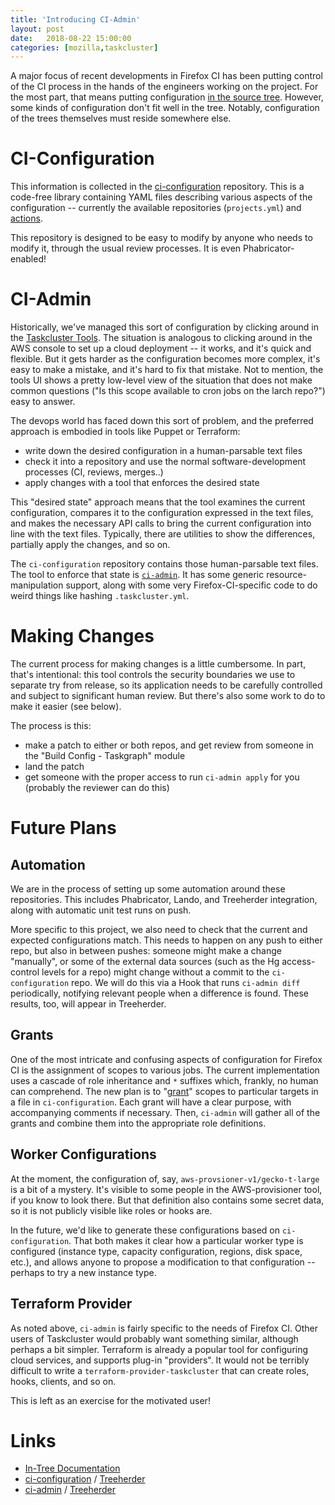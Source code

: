 ```yaml
---
title: 'Introducing CI-Admin'
layout: post
date:   2018-08-22 15:00:00
categories: [mozilla,taskcluster]
---
```


A major focus of recent developments in Firefox CI has been putting control of the CI process in the hands of the engineers working on the project.
For the most part, that means putting configuration [in the source tree](http://code.v.igoro.us/posts/2016/08/whats-so-special-about-in-tree.html).
However, some kinds of configuration don't fit well in the tree.
Notably, configuration of the trees themselves must reside somewhere else.

# CI-Configuration

This information is collected in the [ci-configuration](https://hg.mozilla.org/build/ci-configuration/file) repository.
This is a code-free library containing YAML files describing various aspects of the configuration -- currently the available repositories (`projects.yml`) and [actions](http://code.v.igoro.us/posts/2018/06/actions-as-hooks.html).

This repository is designed to be easy to modify by anyone who needs to modify it, through the usual review processes.
It is even Phabricator-enabled!

# CI-Admin

Historically, we've managed this sort of configuration by clicking around in the [Taskcluster Tools](http://tools.taskcluster.net/).
The situation is analogous to clicking around in the AWS console to set up a cloud deployment -- it works, and it's quick and flexible.
But it gets harder as the configuration becomes more complex, it's easy to make a mistake, and it's hard to fix that mistake.
Not to mention, the tools UI shows a pretty low-level view of the situation that does not make common questions ("Is this scope available to cron jobs on the larch repo?") easy to answer.

The devops world has faced down this sort of problem, and the preferred approach is embodied in tools like Puppet or Terraform:

 * write down the desired configuration in a human-parsable text files
 * check it into a repository and use the normal software-development processes (CI, reviews, merges..)
 * apply changes with a tool that enforces the desired state

This "desired state" approach means that the tool examines the current configuration, compares it to the configuration expressed in the text files, and makes the necessary API calls to bring the current configuration into line with the text files.
Typically, there are utilities to show the differences, partially apply the changes, and so on.

The `ci-configuration` repository contains those human-parsable text files.
The tool to enforce that state is [`ci-admin`](https://hg.mozilla.org/build/ci-admin/file).
It has some generic resource-manipulation support, along with some very Firefox-CI-specific code to do weird things like hashing `.taskcluster.yml`.

# Making Changes

The current process for making changes is a little cumbersome.
In part, that's intentional: this tool controls the security boundaries we use to separate try from release, so its application needs to be carefully controlled and subject to significant human review.
But there's also some work to do to make it easier (see below).

The process is this:

 * make a patch to either or both repos, and get review from someone in the "Build Config - Taskgraph" module
 * land the patch
 * get someone with the proper access to run `ci-admin apply` for you (probably the reviewer can do this)

# Future Plans

## Automation

We are in the process of setting up some automation around these repositories.
This includes Phabricator, Lando, and Treeherder integration, along with automatic unit test runs on push.

More specific to this project, we also need to check that the current and expected configurations match.
This needs to happen on any push to either repo, but also in between pushes: someone might make a change "manually", or some of the external data sources (such as the Hg access-control levels for a repo) might change without a commit to the `ci-configuration` repo.
We will do this via a Hook that runs `ci-admin diff` periodically, notifying relevant people when a difference is found.
These results, too, will appear in Treeherder.

## Grants

One of the most intricate and confusing aspects of configuration for Firefox CI is the assignment of scopes to various jobs.
The current implementation uses a cascade of role inheritance and `*` suffixes which, frankly, no human can comprehend.
The new plan is to "[grant](https://bugzilla.mozilla.org/show_bug.cgi?id=1465842)" scopes to particular targets in a file in `ci-configuration`.
Each grant will have a clear purpose, with accompanying comments if necessary.
Then, `ci-admin` will gather all of the grants and combine them into the appropriate role definitions.

## Worker Configurations

At the moment, the configuration of, say, `aws-provsioner-v1/gecko-t-large` is a bit of a mystery.
It's visible to some people in the AWS-provisioner tool, if you know to look there.
But that definition also contains some secret data, so it is not publicly visible like roles or hooks are.

In the future, we'd like to generate these configurations based on `ci-configuration`.
That both makes it clear how a particular worker type is configured (instance type, capacity configuration, regions, disk space, etc.), and allows anyone to propose a modification to that configuration -- perhaps to try a new instance type.

## Terraform Provider

As noted above, `ci-admin` is fairly specific to the needs of Firefox CI.
Other users of Taskcluster would probably want something similar, although perhaps a bit simpler.
Terraform is already a popular tool for configuring cloud services, and supports plug-in "providers".
It would not be terribly difficult to write a `terraform-provider-taskcluster` that can create roles, hooks, clients, and so on.

This is left as an exercise for the motivated user!

# Links

* [In-Tree Documentation](https://firefox-source-docs.mozilla.org/taskcluster/taskcluster/taskcluster-config.html)
* [ci-configuration](https://hg.mozilla.org/build/ci-configuration/) / [Treeherder](https://treeherder.mozilla.org/#/jobs?repo=ci-configuration)
* [ci-admin](https://hg.mozilla.org/build/ci-admin/) / [Treeherder](https://treeherder.mozilla.org/#/jobs?repo=ci-admin)
